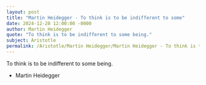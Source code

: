 ```yaml
---
layout: post
title: "Martin Heidegger - To think is to be indifferent to some"
date: 2024-12-28 12:00:00 -0000
author: Martin Heidegger
quote: "To think is to be indifferent to some being."
subject: Aristotle
permalink: /Aristotle/Martin Heidegger/Martin Heidegger - To think is to be indifferent to some
---
```


To think is to be indifferent to some being.

- Martin Heidegger

